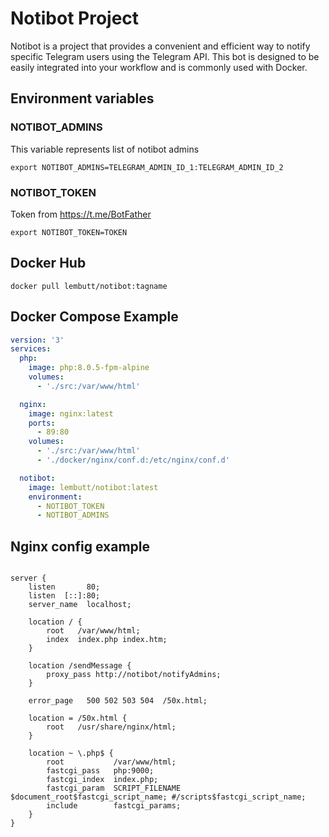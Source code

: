 # Notibot Project

Notibot is a project that provides a convenient and efficient way to notify specific Telegram users using the Telegram API. This bot is designed to be easily integrated into your workflow and is commonly used with Docker.

## Environment variables

### NOTIBOT_ADMINS
  
This variable represents list of notibot admins 

```console
export NOTIBOT_ADMINS=TELEGRAM_ADMIN_ID_1:TELEGRAM_ADMIN_ID_2
```

### NOTIBOT_TOKEN

Token from https://t.me/BotFather

```console
export NOTIBOT_TOKEN=TOKEN
```

## Docker Hub

```console
docker pull lembutt/notibot:tagname
```

## Docker Compose Example

```yaml
version: '3'
services:
  php:
    image: php:8.0.5-fpm-alpine
    volumes:
      - './src:/var/www/html'

  nginx:
    image: nginx:latest
    ports: 
      - 89:80
    volumes:
      - './src:/var/www/html'
      - './docker/nginx/conf.d:/etc/nginx/conf.d'

  notibot:
    image: lembutt/notibot:latest
    environment:
      - NOTIBOT_TOKEN
      - NOTIBOT_ADMINS
```

## Nginx config example

```nginx

server {
    listen       80;
    listen  [::]:80;
    server_name  localhost;

    location / {
        root   /var/www/html;
        index  index.php index.htm;
    }

    location /sendMessage {
        proxy_pass http://notibot/notifyAdmins;
    }

    error_page   500 502 503 504  /50x.html;

    location = /50x.html {
        root   /usr/share/nginx/html;
    }

    location ~ \.php$ {
        root           /var/www/html;
        fastcgi_pass   php:9000;
        fastcgi_index  index.php;
        fastcgi_param  SCRIPT_FILENAME $document_root$fastcgi_script_name; #/scripts$fastcgi_script_name;
        include        fastcgi_params;
    }
}
```
